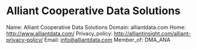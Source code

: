 
# Alliant Cooperative Data Solutions

Name: Alliant Cooperative Data Solutions
Domain: alliantdata.com
Home: http://www.alliantdata.com/
Privacy_policy: http://alliantinsight.com/alliant-privacy-policy/
Email: info@alliantdata.com
Member_of: DMA_ANA

